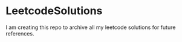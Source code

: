 # LeetcodeSolutions
I am creating this repo to archive all my leetcode solutions for future references.
